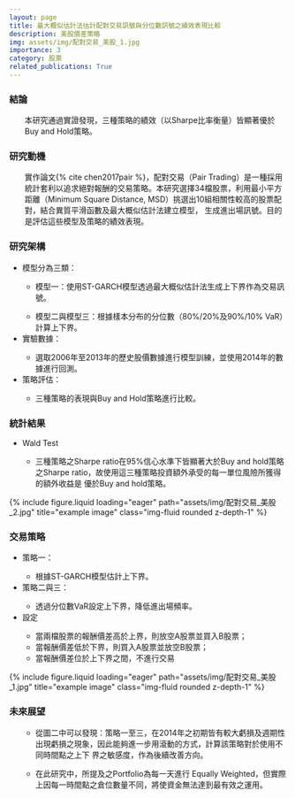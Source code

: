 ```yaml
---
layout: page
title: 最大概似估計法估計配對交易訊號與分位數訊號之績效表現比較
description: 美股價差策略
img: assets/img/配對交易_美股_1.jpg
importance: 3
category: 股票
related_publications: True
---
```


<div class="Conclusion">
    <h3>結論</h3>
    <div class="characteristics" style="margin-left: 2em">
        本研究通過實證發現，三種策略的績效（以Sharpe比率衡量）皆顯著優於Buy and Hold策略。
    </div>
</div>

<div class="Motivation">
    <h3>研究動機</h3>
    <div class="characteristics" style="margin-left: 2em">
        實作論文{% cite chen2017pair %}，配對交易（Pair Trading）是一種採用統計套利以追求絕對報酬的交易策略。本研究選擇34檔股票，利用最小平方距離（Minimum Square Distance, MSD）挑選出10組相關性較高的股票配對，結合異質平滑函數及最大概似估計法建立模型，
        生成進出場訊號。目的是評估這些模型及策略的績效表現。
    </div>
</div>

<div class="Structure">
    <h3>研究架構</h3>
    <ul><li>模型分為三類：</li>
        <ul><li>模型一：使用ST-GARCH模型透過最大概似估計法生成上下界作為交易訊號。</li></ul>
        <ul><li>模型二與模型三：根據樣本分布的分位數（80%/20%及90%/10% VaR）計算上下界。</li></ul>
        <li>實驗數據：</li>
        <ul><li>選取2006年至2013年的歷史股價數據進行模型訓練，並使用2014年的數據進行回測。</li></ul>
    <li>策略評估：</li>
        <ul><li>三種策略的表現與Buy and Hold策略進行比較。</li></ul>
    </ul>
</div>

<div class="Statistics">
    <h3>統計結果</h3>
    <ul>
        <li>Wald Test</li>
        <ul><li>三種策略之Sharpe ratio在95%信心水準下皆顯著大於Buy and hold策略 之Sharpe ratio，故使用這三種策略投資額外承受的每一單位風險所獲得的額外收益是 優於Buy and hold策略。
        </li></ul>
    </ul>
    <div class="row">
        <div class="col-sm mt-3 mt-md-0">
            {% include figure.liquid loading="eager" path="assets/img/配對交易_美股_2.jpg" title="example image" class="img-fluid rounded z-depth-1" %}
        </div>
    </div>
    <h3>交易策略</h3>
    <ul>
        <li>策略一：</li>
        <ul><li>
            根據ST-GARCH模型估計上下界。
        </li></ul>
        <li>策略二與三：</li>
        <ul><li>
            透過分位數VaR設定上下界，降低進出場頻率。
        </li></ul>
        <li>設定</li>
        <ul>
            <li>當兩檔股票的報酬價差高於上界，則放空A股票並買入B股票；</li>
            <li>當報酬價差低於下界，則買入A股票並放空B股票；</li>
            <li>當報酬價差位於上下界之間，不進行交易</li>
        </ul>
    </ul>
        <div class="row">
        <div class="col-sm mt-3 mt-md-0">
            {% include figure.liquid loading="eager" path="assets/img/配對交易_美股_1.jpg" title="example image" class="img-fluid rounded z-depth-1" %}
        </div>
    </div>
    <h3>未來展望</h3>
    <div>
        <ul>
            <ul><li>從圖二中可以發現：策略一至三，在2014年之初期皆有較大虧損及週期性出現虧損之現象，因此能夠進一步用滾動的方式，計算該策略對於使用不同時間點之上下 界之敏感度，作為後續改善方向。</li></ul>
            <ul><li>在此研究中，所提及之Portfolio為每一天進行 Equally Weighted，但實際上因每一時間點之倉位數量不同，將使資金無法達到最有效之運用。</li></ul>
        </ul>
    </div>

